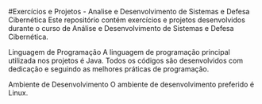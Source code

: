#Exercícios e Projetos - Analise e Desenvolvimento de Sistemas e Defesa Cibernética
Este repositório contém exercícios e projetos desenvolvidos durante o curso de Análise e Desenvolvimento de Sistemas e Defesa Cibernética.

Linguagem de Programação
A linguagem de programação principal utilizada nos projetos é Java. Todos os códigos são desenvolvidos com dedicação e seguindo as melhores práticas de programação.

Ambiente de Desenvolvimento
O ambiente de desenvolvimento preferido é Linux.
